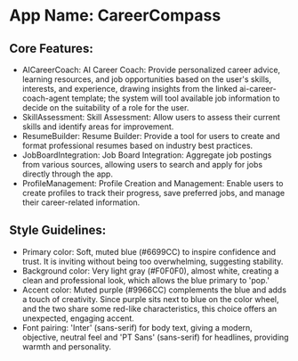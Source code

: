 # **App Name**: CareerCompass

## Core Features:

- AICareerCoach: AI Career Coach: Provide personalized career advice, learning resources, and job opportunities based on the user's skills, interests, and experience, drawing insights from the linked ai-career-coach-agent template; the system will tool available job information to decide on the suitability of a role for the user.
- SkillAssessment: Skill Assessment: Allow users to assess their current skills and identify areas for improvement.
- ResumeBuilder: Resume Builder: Provide a tool for users to create and format professional resumes based on industry best practices.
- JobBoardIntegration: Job Board Integration: Aggregate job postings from various sources, allowing users to search and apply for jobs directly through the app.
- ProfileManagement: Profile Creation and Management: Enable users to create profiles to track their progress, save preferred jobs, and manage their career-related information.

## Style Guidelines:

- Primary color: Soft, muted blue (#6699CC) to inspire confidence and trust. It is inviting without being too overwhelming, suggesting stability.
- Background color: Very light gray (#F0F0F0), almost white, creating a clean and professional look, which allows the blue primary to 'pop.'
- Accent color: Muted purple (#9966CC) complements the blue and adds a touch of creativity. Since purple sits next to blue on the color wheel, and the two share some red-like characteristics, this choice offers an unexpected, engaging accent.
- Font pairing: 'Inter' (sans-serif) for body text, giving a modern, objective, neutral feel and 'PT Sans' (sans-serif) for headlines, providing warmth and personality.